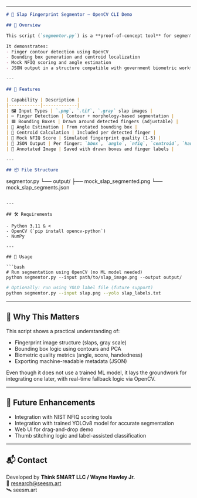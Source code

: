 
---

```markdown
# 🧠 Slap Fingerprint Segmentor – OpenCV CLI Demo

## 📌 Overview

This script (`segmentor.py`) is a **proof-of-concept tool** for segmenting individual fingerprints from a slap image. It mimics the functionality outlined in the U.S. Customs and Border Protection (CBP) RFI: **Fingerprint Segmentation Software and Capture Analysis**.

It demonstrates:
- Finger contour detection using OpenCV
- Bounding box generation and centroid localization
- Mock NFIQ scoring and angle estimation
- JSON output in a structure compatible with government biometric workflows

---

## 🧪 Features

| Capability | Description |
|------------|-------------|
| 🖼 Input Types | `.png`, `.tif`, `.gray` slap images |
| ✂️ Finger Detection | Contour + morphology-based segmentation |
| 🟩 Bounding Boxes | Drawn around detected fingers (adjustable) |
| 📐 Angle Estimation | From rotated bounding box |
| 🎯 Centroid Calculation | Included per detected finger |
| 🔢 Mock NFIQ Score | Simulated fingerprint quality (1-5) |
| 📝 JSON Output | Per finger: `bbox`, `angle`, `nfiq`, `centroid`, `handedness` |
| 🎨 Annotated Image | Saved with drawn boxes and finger labels |

---

## 📦 File Structure

```
segmentor.py
└── output/
    ├── mock_slap_segmented.png
    └── mock_slap_segments.json
```

---

## 🛠️ Requirements

- Python 3.11 & <
- OpenCV (`pip install opencv-python`)
- NumPy

---

## 🚀 Usage

```bash
# Run segmentation using OpenCV (no ML model needed)
python segmentor.py --input path/to/slap_image.png --output output/
```

```bash
# Optionally: run using YOLO label file (future support)
python segmentor.py --input slap.png --yolo slap_labels.txt
```

---

## 🧠 Why This Matters

This script shows a practical understanding of:
- Fingerprint image structure (slaps, gray scale)
- Bounding box logic using contours and PCA
- Biometric quality metrics (angle, score, handedness)
- Exporting machine-readable metadata (JSON)

Even though it does not use a trained ML model, it lays the groundwork for integrating one later, with real-time fallback logic via OpenCV.

---

## 🔄 Future Enhancements

- Integration with NIST NFIQ scoring tools
- Integration with trained YOLOv8 model for accurate segmentation
- Web UI for drag-and-drop demo
- Thumb stitching logic and label-assisted classification

---

## 📬 Contact

Developed by **Think SMART LLC / Wayne Hawley Jr.**  
📧 research@seesm.art  
🛰️ seesm.art  
```